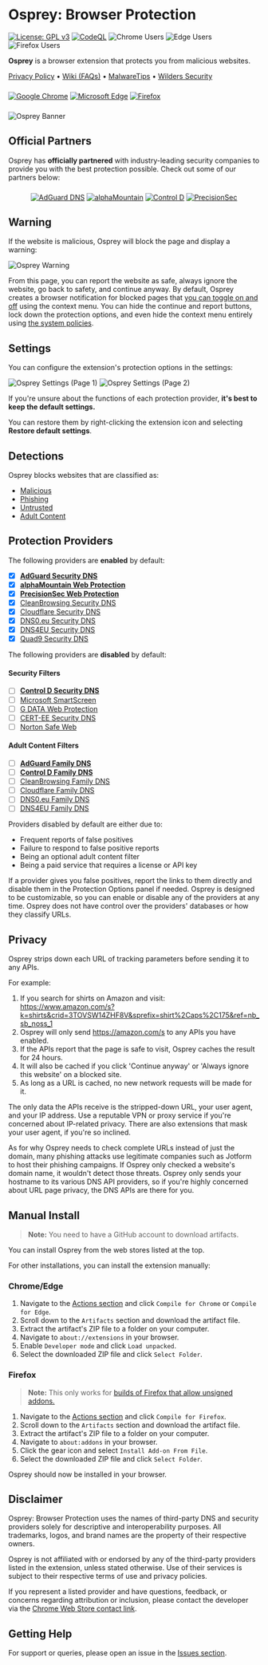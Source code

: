 # Osprey: Browser Protection

[![License: GPL v3](https://img.shields.io/badge/License-GPLv3-blue.svg)](LICENSE)
[![CodeQL](https://github.com/Foulest/Osprey/actions/workflows/github-code-scanning/codeql/badge.svg)](https://github.com/Foulest/Osprey/actions/workflows/github-code-scanning/codeql)
![Chrome Users](https://img.shields.io/chrome-web-store/users/jmnpibhfpmpfjhhkmpadlbgjnbhpjgnd?label=Chrome%20Users&color=00CC00)
![Edge Users](https://img.shields.io/badge/dynamic/json?label=Edge%20Users&color=00CC00&query=%24.activeInstallCount&url=https%3A%2F%2Fmicrosoftedge.microsoft.com%2Faddons%2Fgetproductdetailsbycrxid%2Fnopglhplnghfhpniofkcopmhbjdonlgn)
![Firefox Users](https://img.shields.io/amo/users/osprey-browser-protection?label=Firefox%20Users&color=00CC00)

**Osprey** is a browser extension that protects you from malicious websites.

[Privacy Policy](https://github.com/Foulest/Osprey/blob/main/.github/PRIVACY.md)
• [Wiki (FAQs)](https://github.com/Foulest/Osprey/wiki)
• [MalwareTips](https://malwaretips.com/threads/osprey-browser-protection-discussion-and-updates.135565)
• [Wilders Security](https://www.wilderssecurity.com/threads/osprey-browser-protection.456729)

###

[![Google Chrome](https://i.imgur.com/R9AN3cA.png)](https://chromewebstore.google.com/detail/osprey-browser-protection/jmnpibhfpmpfjhhkmpadlbgjnbhpjgnd)
[![Microsoft Edge](https://i.imgur.com/oVmDDtj.png)](https://microsoftedge.microsoft.com/addons/detail/osprey-browser-protectio/nopglhplnghfhpniofkcopmhbjdonlgn)
[![Firefox](https://i.imgur.com/uXgho1n.png)](https://addons.mozilla.org/en-US/firefox/addon/osprey-browser-protection)

###

![Osprey Banner](https://i.imgur.com/2G7nwOA.png)

## Official Partners

Osprey has **officially partnered** with industry-leading security companies to provide you with the best protection
possible. Check out some of our partners below:

###

<p align="center">
  <a href="https://adguard-dns.io?aid=135732"><img src="https://i.imgur.com/4AXgbsC.png" alt="AdGuard DNS"></a>
  <a href="https://www.alphamountain.ai/?utm_source=osprey"><img src="https://i.imgur.com/EbcGHb2.png" alt="alphaMountain"></a>
  <a href="https://controld.com/?utm_source=osprey"><img src="https://i.imgur.com/xh7qTT8.png" alt="Control D"></a>
  <a href="https://precisionsec.com/?utm_source=osprey"><img src="https://i.imgur.com/gf9ahFa.png" alt="PrecisionSec"></a>
</p>

###

## Warning

If the website is malicious, Osprey will block the page and display a warning:

![Osprey Warning](https://i.imgur.com/ZmVOFfU.png)

From this page, you can report the website as safe, always ignore the website, go back to safety, and continue
anyway. By default, Osprey creates a browser notification for blocked pages that
[you can toggle on and off](https://github.com/Foulest/Osprey/wiki/Toggling-Notifications) using the context menu.
You can hide the continue and report buttons, lock down the protection options, and even hide the context menu
entirely using [the system policies](https://github.com/Foulest/Osprey/wiki/Setting-Up-System-Policies).

## Settings

You can configure the extension's protection options in the settings:

![Osprey Settings (Page 1)](https://i.imgur.com/Cu73wfB.png)
![Osprey Settings (Page 2)](https://i.imgur.com/PGPBvsu.png)

If you're unsure about the functions of each protection provider, **it's best to keep the default settings.**

You can restore them by right-clicking the extension icon and selecting **Restore default settings**.

## Detections

Osprey blocks websites that are classified as:

- [Malicious](https://us.norton.com/blog/malware/what-are-malicious-websites)
- [Phishing](https://us.norton.com/blog/online-scams/what-is-phishing)
- [Untrusted](https://mcafee.com/blogs/internet-security/how-to-tell-whether-a-website-is-safe-or-unsafe)
- [Adult Content](https://library.fiveable.me/key-terms/mass-media-society/adult-content)

## Protection Providers

The following providers are **enabled** by default:

- [x] **[AdGuard Security DNS](https://adguard-dns.io?aid=135732)**
- [x] **[alphaMountain Web Protection](https://www.alphamountain.ai/?utm_source=osprey)**
- [x] **[PrecisionSec Web Protection](https://www.precisionsec.com/?utm_source=osprey)**
- [x] [CleanBrowsing Security DNS](https://www.cleanbrowsing.org/filters/#step3)
- [x] [Cloudflare Security DNS](https://blog.cloudflare.com/introducing-1-1-1-1-for-families/#two-flavors-1-1-1-2-no-malware-1-1-1-3-no-malware-or-adult-content)
- [x] [DNS0.eu Security DNS](https://www.dns0.eu/zero)
- [x] [DNS4EU Security DNS](https://www.joindns4.eu/for-public)
- [x] [Quad9 Security DNS](https://www.quad9.net)

The following providers are **disabled** by default:

#### Security Filters

- [ ] **[Control D Security DNS](https://controld.com/?utm_source=osprey)**
- [ ] [Microsoft SmartScreen](https://learn.microsoft.com/en-us/windows/security/operating-system-security/virus-and-threat-protection/microsoft-defender-smartscreen)
- [ ] [G DATA Web Protection](https://www.gdata.de/help/en/consumer/FAQ/webProtectionWinFAQ)
- [ ] [CERT-EE Security DNS](https://www.ria.ee/en/news/application-developed-cert-ee-protects-against-phishing-and-malware)
- [ ] [Norton Safe Web](https://safeweb.norton.com)

#### Adult Content Filters

- [ ] **[AdGuard Family DNS](https://adguard-dns.io?aid=135732)**
- [ ] **[Control D Family DNS](https://controld.com/?utm_source=osprey)**
- [ ] [CleanBrowsing Family DNS](https://www.cleanbrowsing.org/filters/#step2)
- [ ] [Cloudflare Family DNS](https://blog.cloudflare.com/introducing-1-1-1-1-for-families)
- [ ] [DNS0.eu Family DNS](https://www.dns0.eu/kids)
- [ ] [DNS4EU Family DNS](https://www.joindns4.eu/for-public)

Providers disabled by default are either due to:

- Frequent reports of false positives
- Failure to respond to false positive reports
- Being an optional adult content filter
- Being a paid service that requires a license or API key

If a provider gives you false positives, report the links to them directly and disable them in the Protection Options
panel if needed. Osprey is designed to be customizable, so you can enable or disable any of the providers at any time.
Osprey does not have control over the providers' databases or how they classify URLs.

## Privacy

Osprey strips down each URL of tracking parameters before sending it to any APIs.

For example:

1. If you search for shirts on Amazon and
   visit: https://www.amazon.com/s?k=shirts&crid=3TOVSW14ZHF8V&sprefix=shirt%2Caps%2C175&ref=nb_sb_noss_1
2. Osprey will only send https://amazon.com/s to any APIs you have enabled.
3. If the APIs report that the page is safe to visit, Osprey caches the result for 24 hours.
4. It will also be cached if you click 'Continue anyway' or 'Always ignore this website' on a blocked site.
5. As long as a URL is cached, no new network requests will be made for it.

The only data the APIs receive is the stripped-down URL, your user agent, and your IP address. Use a reputable VPN or
proxy service if you're concerned about IP-related privacy. There are also extensions that mask your user agent, if
you're so inclined.

As for why Osprey needs to check complete URLs instead of just the domain, many phishing attacks use legitimate
companies such as Jotform to host their phishing campaigns. If Osprey only checked a website's domain name, it wouldn't
detect those threats. Osprey only sends your hostname to its various DNS API providers, so if you're highly concerned
about URL page privacy, the DNS APIs are there for you.

## Manual Install

> **Note:** You need to have a GitHub account to download artifacts.

You can install Osprey from the web stores listed at the top.

For other installations, you can install the extension manually:

### Chrome/Edge

1. Navigate to the [Actions section](https://github.com/Foulest/Osprey/actions/workflows) and click `Compile for Chrome`
   or `Compile for Edge`.
2. Scroll down to the `Artifacts` section and download the artifact file.
3. Extract the artifact's ZIP file to a folder on your computer.
4. Navigate to `about://extensions` in your browser.
5. Enable `Developer mode` and click `Load unpacked`.
6. Select the downloaded ZIP file and click `Select Folder`.

### Firefox

> **Note:** This only works
> for [builds of Firefox that allow unsigned addons.](https://support.mozilla.org/en-US/kb/add-on-signing-in-firefox)

1. Navigate to the [Actions section](https://github.com/Foulest/Osprey/actions/workflows) and click
   `Compile for Firefox`.
2. Scroll down to the `Artifacts` section and download the artifact file.
3. Extract the artifact's ZIP file to a folder on your computer.
4. Navigate to `about:addons` in your browser.
5. Click the gear icon and select `Install Add-on From File`.
6. Select the downloaded ZIP file and click `Select Folder`.

Osprey should now be installed in your browser.

## Disclaimer

Osprey: Browser Protection uses the names of third-party DNS and security providers solely for descriptive and
interoperability purposes. All trademarks, logos, and brand names are the property of their respective owners.

Osprey is not affiliated with or endorsed by any of the third-party providers listed in the extension, unless stated
otherwise. Use of their services is subject to their respective terms of use and privacy policies.

If you represent a listed provider and have questions, feedback, or concerns regarding attribution or inclusion, please
contact the developer via the
[Chrome Web Store contact link](https://chromewebstore.google.com/detail/osprey-browser-protection/jmnpibhfpmpfjhhkmpadlbgjnbhpjgnd#:~:text=English-,Developer,-Website).

## Getting Help

For support or queries, please open an issue in the [Issues section](https://github.com/Foulest/Osprey/issues).
